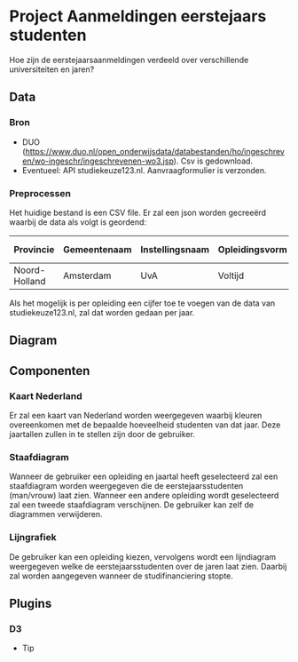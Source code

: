 # Project Aanmeldingen eerstejaars studenten
Hoe zijn de eerstejaarsaanmeldingen verdeeld over verschillende universiteiten
en jaren?

## Data
### Bron
-	DUO (https://www.duo.nl/open_onderwijsdata/databestanden/ho/ingeschreven/wo-ingeschr/ingeschrevenen-wo3.jsp). Csv is gedownload.
-	Eventueel: API studiekeuze123.nl. Aanvraagformulier is verzonden.

### Preprocessen
Het huidige bestand is een CSV file. Er zal een json worden gecreeërd waarbij de
data als volgt is geordend:

Provincie | Gemeentenaam | Instellingsnaam | Opleidingsvorm | Opleidingsnaam | 2013 Man | 2013 Vrouw | 2014 Man | 2014 Vrouw | 2015 Man | 2015 Vrouw | 2016 Man | 2016 Vrouw | 2017 Man | 2017 Vrouw |
--- | --- | --- | --- |--- |--- |--- |--- |--- |--- |--- |--- |--- |--- |--- |
Noord-Holland | Amsterdam | UvA | Voltijd | Biomedische wetenschappen | 50 | 100 | 53 | 112 | 72 | 134 | 60 | 92 | 98 | 114|

Als het mogelijk is per opleiding een cijfer toe te voegen van de data van studiekeuze123.nl,
zal dat worden gedaan per jaar.

## Diagram

## Componenten

### Kaart Nederland
Er zal een kaart van Nederland worden weergegeven waarbij kleuren overeenkomen
met de bepaalde hoeveelheid studenten van dat jaar. Deze jaartallen zullen in te
stellen zijn door de gebruiker.

### Staafdiagram
Wanneer de gebruiker een opleiding en jaartal heeft geselecteerd zal een staafdiagram
worden weergegeven die de eerstejaarsstudenten (man/vrouw) laat zien.
Wanneer een andere opleiding wordt geselecteerd zal een tweede staafdiagram verschijnen.
De gebruiker kan zelf de diagrammen verwijderen.

### Lijngrafiek
De gebruiker kan een opleiding kiezen, vervolgens wordt een lijndiagram weergegeven
welke de eerstejaarsstudenten over de jaren laat zien. Daarbij zal worden aangegeven
wanneer de studifinanciering stopte.

## Plugins
### D3
* Tip

